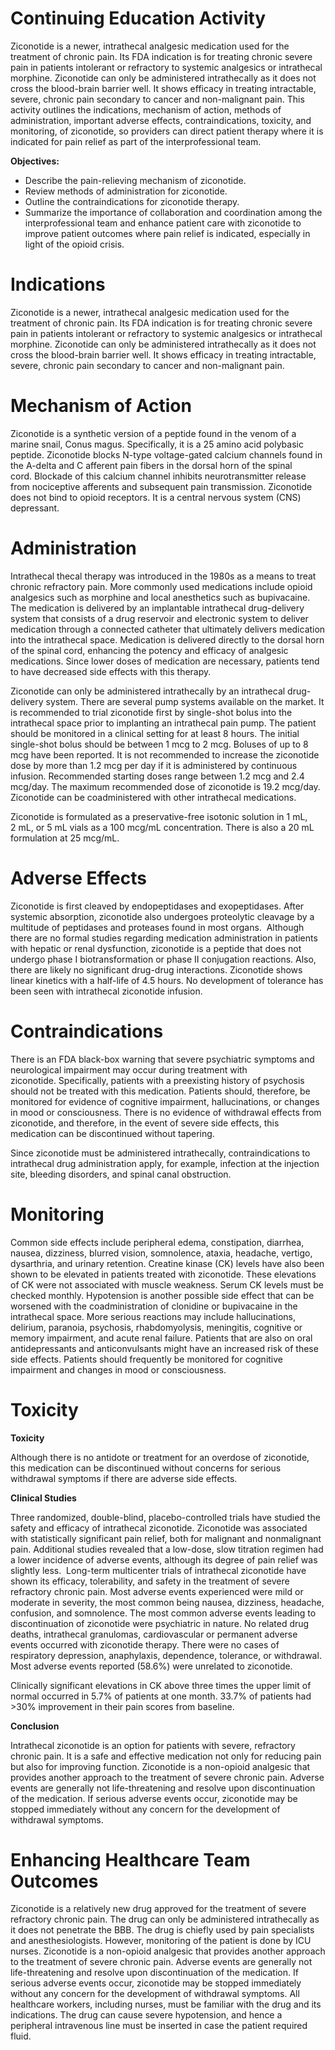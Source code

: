 # Continuing Education Activity

Ziconotide is a newer, intrathecal analgesic medication used for the treatment of chronic pain. Its FDA indication is for treating chronic severe pain in patients intolerant or refractory to systemic analgesics or intrathecal morphine. Ziconotide can only be administered intrathecally as it does not cross the blood-brain barrier well. It shows efficacy in treating intractable, severe, chronic pain secondary to cancer and non-malignant pain. This activity outlines the indications, mechanism of action, methods of administration, important adverse effects, contraindications, toxicity, and monitoring, of ziconotide, so providers can direct patient therapy where it is indicated for pain relief as part of the interprofessional team.

**Objectives:**
- Describe the pain-relieving mechanism of ziconotide.
- Review methods of administration for ziconotide.
- Outline the contraindications for ziconotide therapy.
- Summarize the importance of collaboration and coordination among the interprofessional team and enhance patient care with ziconotide to improve patient outcomes where pain relief is indicated, especially in light of the opioid crisis.

# Indications

Ziconotide is a newer, intrathecal analgesic medication used for the treatment of chronic pain. Its FDA indication is for treating chronic severe pain in patients intolerant or refractory to systemic analgesics or intrathecal morphine. Ziconotide can only be administered intrathecally as it does not cross the blood-brain barrier well. It shows efficacy in treating intractable, severe, chronic pain secondary to cancer and non-malignant pain.

# Mechanism of Action

Ziconotide is a synthetic version of a peptide found in the venom of a marine snail, Conus magus. Specifically, it is a 25 amino acid polybasic peptide. Ziconotide blocks N-type voltage-gated calcium channels found in the A-delta and C afferent pain fibers in the dorsal horn of the spinal cord. Blockade of this calcium channel inhibits neurotransmitter release from nociceptive afferents and subsequent pain transmission. Ziconotide does not bind to opioid receptors. It is a central nervous system (CNS) depressant.

# Administration

Intrathecal thecal therapy was introduced in the 1980s as a means to treat chronic refractory pain. More commonly used medications include opioid analgesics such as morphine and local anesthetics such as bupivacaine. The medication is delivered by an implantable intrathecal drug-delivery system that consists of a drug reservoir and electronic system to deliver medication through a connected catheter that ultimately delivers medication into the intrathecal space. Medication is delivered directly to the dorsal horn of the spinal cord, enhancing the potency and efficacy of analgesic medications. Since lower doses of medication are necessary, patients tend to have decreased side effects with this therapy.

Ziconotide can only be administered intrathecally by an intrathecal drug-delivery system. There are several pump systems available on the market. It is recommended to trial ziconotide first by single-shot bolus into the intrathecal space prior to implanting an intrathecal pain pump. The patient should be monitored in a clinical setting for at least 8 hours. The initial single-shot bolus should be between 1 mcg to 2 mcg. Boluses of up to 8 mcg have been reported. It is not recommended to increase the ziconotide dose by more than 1.2 mcg per day if it is administered by continuous infusion. Recommended starting doses range between 1.2 mcg and 2.4 mcg/day. The maximum recommended dose of ziconotide is 19.2 mcg/day. Ziconotide can be coadministered with other intrathecal medications.

Ziconotide is formulated as a preservative-free isotonic solution in 1 mL, 2 mL, or 5 mL vials as a 100 mcg/mL concentration. There is also a 20 mL formulation at 25 mcg/mL.

# Adverse Effects

Ziconotide is first cleaved by endopeptidases and exopeptidases. After systemic absorption, ziconotide also undergoes proteolytic cleavage by a multitude of peptidases and proteases found in most organs.  Although there are no formal studies regarding medication administration in patients with hepatic or renal dysfunction, ziconotide is a peptide that does not undergo phase I biotransformation or phase II conjugation reactions. Also, there are likely no significant drug-drug interactions. Ziconotide shows linear kinetics with a half-life of 4.5 hours. No development of tolerance has been seen with intrathecal ziconotide infusion.

# Contraindications

There is an FDA black-box warning that severe psychiatric symptoms and neurological impairment may occur during treatment with ziconotide. Specifically, patients with a preexisting history of psychosis should not be treated with this medication. Patients should, therefore, be monitored for evidence of cognitive impairment, hallucinations, or changes in mood or consciousness. There is no evidence of withdrawal effects from ziconotide, and therefore, in the event of severe side effects, this medication can be discontinued without tapering.

Since ziconotide must be administered intrathecally, contraindications to intrathecal drug administration apply, for example, infection at the injection site, bleeding disorders, and spinal canal obstruction.

# Monitoring

Common side effects include peripheral edema, constipation, diarrhea, nausea, dizziness, blurred vision, somnolence, ataxia, headache, vertigo, dysarthria, and urinary retention. Creatine kinase (CK) levels have also been shown to be elevated in patients treated with ziconotide. These elevations of CK were not associated with muscle weakness. Serum CK levels must be checked monthly. Hypotension is another possible side effect that can be worsened with the coadministration of clonidine or bupivacaine in the intrathecal space. More serious reactions may include hallucinations, delirium, paranoia, psychosis, rhabdomyolysis, meningitis, cognitive or memory impairment, and acute renal failure. Patients that are also on oral antidepressants and anticonvulsants might have an increased risk of these side effects. Patients should frequently be monitored for cognitive impairment and changes in mood or consciousness.

# Toxicity

**Toxicity**

Although there is no antidote or treatment for an overdose of ziconotide, this medication can be discontinued without concerns for serious withdrawal symptoms if there are adverse side effects.

**Clinical Studies**

Three randomized, double-blind, placebo-controlled trials have studied the safety and efficacy of intrathecal ziconotide. Ziconotide was associated with statistically significant pain relief, both for malignant and nonmalignant pain. Additional studies revealed that a low-dose, slow titration regimen had a lower incidence of adverse events, although its degree of pain relief was slightly less.  Long-term multicenter trials of intrathecal ziconotide have shown its efficacy, tolerability, and safety in the treatment of severe refractory chronic pain. Most adverse events experienced were mild or moderate in severity, the most common being nausea, dizziness, headache, confusion, and somnolence. The most common adverse events leading to discontinuation of ziconotide were psychiatric in nature. No related drug deaths, intrathecal granulomas, cardiovascular or permanent adverse events occurred with ziconotide therapy. There were no cases of respiratory depression, anaphylaxis, dependence, tolerance, or withdrawal. Most adverse events reported (58.6%) were unrelated to ziconotide.

Clinically significant elevations in CK above three times the upper limit of normal occurred in 5.7% of patients at one month. 33.7% of patients had >30% improvement in their pain scores from baseline.

**Conclusion**

Intrathecal ziconotide is an option for patients with severe, refractory chronic pain. It is a safe and effective medication not only for reducing pain but also for improving function. Ziconotide is a non-opioid analgesic that provides another approach to the treatment of severe chronic pain. Adverse events are generally not life-threatening and resolve upon discontinuation of the medication. If serious adverse events occur, ziconotide may be stopped immediately without any concern for the development of withdrawal symptoms.

# Enhancing Healthcare Team Outcomes

Ziconotide is a relatively new drug approved for the treatment of severe refractory chronic pain. The drug can only be administered intrathecally as it does not penetrate the BBB. The drug is chiefly used by pain specialists and anesthesiologists. However, monitoring of the patient is done by ICU nurses. Ziconotide is a non-opioid analgesic that provides another approach to the treatment of severe chronic pain. Adverse events are generally not life-threatening and resolve upon discontinuation of the medication. If serious adverse events occur, ziconotide may be stopped immediately without any concern for the development of withdrawal symptoms. All healthcare workers, including nurses, must be familiar with the drug and its indications. The drug can cause severe hypotension, and hence a peripheral intravenous line must be inserted in case the patient required fluid.